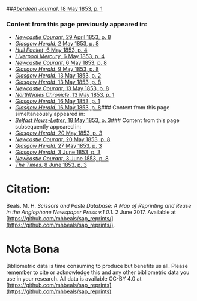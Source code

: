 ##[*Aberdeen Journal*, 18 May 1853, p. 1](https://mhbeals.github.io/sap_html/Aberdeen-Journal/Aberdeen-Journal-18-May-1853-p-1)

### Content from this page previously appeared in:
+ [*Newcastle Courant*, 29 April 1853, p. 8](https://mhbeals.github.io/sap_html/Newcastle-Courant/Newcastle-Courant-29-April-1853-p-8)
+ [*Glasgow Herald*, 2 May 1853, p. 8](https://mhbeals.github.io/sap_html/Glasgow-Herald/Glasgow-Herald-2-May-1853-p-8)
+ [*Hull Packet*, 6 May 1853, p. 4](https://mhbeals.github.io/sap_html/Hull-Packet/Hull-Packet-6-May-1853-p-4)
+ [*Liverpool Mercury*, 6 May 1853, p. 4](https://mhbeals.github.io/sap_html/Liverpool-Mercury/Liverpool-Mercury-6-May-1853-p-4)
+ [*Newcastle Courant*, 6 May 1853, p. 8](https://mhbeals.github.io/sap_html/Newcastle-Courant/Newcastle-Courant-6-May-1853-p-8)
+ [*Glasgow Herald*, 9 May 1853, p. 8](https://mhbeals.github.io/sap_html/Glasgow-Herald/Glasgow-Herald-9-May-1853-p-8)
+ [*Glasgow Herald*, 13 May 1853, p. 2](https://mhbeals.github.io/sap_html/Glasgow-Herald/Glasgow-Herald-13-May-1853-p-2)
+ [*Glasgow Herald*, 13 May 1853, p. 8](https://mhbeals.github.io/sap_html/Glasgow-Herald/Glasgow-Herald-13-May-1853-p-8)
+ [*Newcastle Courant*, 13 May 1853, p. 8](https://mhbeals.github.io/sap_html/Newcastle-Courant/Newcastle-Courant-13-May-1853-p-8)
+ [*NorthWales Chronicle*, 13 May 1853, p. 1](https://mhbeals.github.io/sap_html/NorthWales-Chronicle/NorthWales-Chronicle-13-May-1853-p-1)
+ [*Glasgow Herald*, 16 May 1853, p. 1](https://mhbeals.github.io/sap_html/Glasgow-Herald/Glasgow-Herald-16-May-1853-p-1)
+ [*Glasgow Herald*, 16 May 1853, p. 8](https://mhbeals.github.io/sap_html/Glasgow-Herald/Glasgow-Herald-16-May-1853-p-8)### Content from this page simeltaneously appeared in:
+ [*Belfast News-Letter*, 18 May 1853, p. 3](https://mhbeals.github.io/sap_html/Belfast-News-Letter/Belfast-News-Letter-18-May-1853-p-3)### Content from this page subsequently appeared in:
+ [*Glasgow Herald*, 20 May 1853, p. 3](https://mhbeals.github.io/sap_html/Glasgow-Herald/Glasgow-Herald-20-May-1853-p-3)
+ [*Newcastle Courant*, 20 May 1853, p. 8](https://mhbeals.github.io/sap_html/Newcastle-Courant/Newcastle-Courant-20-May-1853-p-8)
+ [*Glasgow Herald*, 27 May 1853, p. 3](https://mhbeals.github.io/sap_html/Glasgow-Herald/Glasgow-Herald-27-May-1853-p-3)
+ [*Glasgow Herald*, 3 June 1853, p. 3](https://mhbeals.github.io/sap_html/Glasgow-Herald/Glasgow-Herald-3-June-1853-p-3)
+ [*Newcastle Courant*, 3 June 1853, p. 8](https://mhbeals.github.io/sap_html/Newcastle-Courant/Newcastle-Courant-3-June-1853-p-8)
+ [*The Times*, 8 June 1853, p. 3](https://mhbeals.github.io/sap_html/The-Times/The-Times-8-June-1853-p-3)
                    
# Citation: 

Beals. M. H. *Scissors and Paste Database: A Map of Reprinting and Reuse in the Anglophone Newspaper Press v.1.0.1.* 2 June 2017. Available at [https://github.com/mhbeals/sap_reprints/](https://github.com/mhbeals/sap_reprints/). 
                    
# Nota Bona

Bibliometric data is time consuming to produce but benefits us all. Please remember to cite or acknowledge this and any other bibliometric data you use in your research. All data is available CC-BY 4.0 at [https://github.com/mhbeals/sap_reprints](https://github.com/mhbeals/sap_reprints)